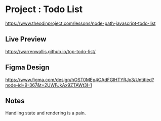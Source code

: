 # Project : Todo List

https://www.theodinproject.com/lessons/node-path-javascript-todo-list

## Live Preview

https://warrenwallis.github.io/top-todo-list/

## Figma Design

https://www.figma.com/design/hOST0MEp4OAdFGlHTYRJx3/Untitled?node-id=9-367&t=2UWFJkAx9ZTAWt3I-1

## Notes

Handling state and rendering is a pain.